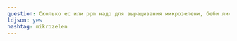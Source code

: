 ```yaml
---
question: Сколько ec или ppm надо для выращивания микрозелени, беби листьев и цветов?
ldjson: yes 
hashtag: mikrozelen
---
```

